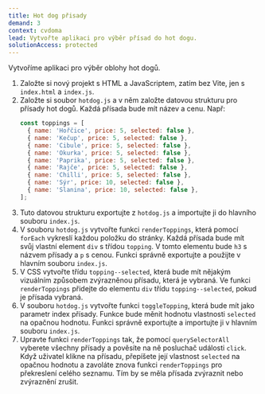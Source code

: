 ```yaml
---
title: Hot dog přisady
demand: 3
context: cvdoma
lead: Vytvořte aplikaci pro výběr přísad do hot dogu.
solutionAccess: protected
---
```


Vytvoříme aplikaci pro výběr oblohy hot dogů.

1. Založte si nový projekt s HTML a JavaScriptem, zatím bez Vite, jen s `index.html` a `index.js`.
1. Založte si soubor `hotdog.js` a v něm založte datovou strukturu pro přísady hot dogů. Každá přísada bude mít název a cenu. Např:
   ```js
   const toppings = [
     { name: 'Hořčice', price: 5, selected: false },
     { name: 'Kečup', price: 5, selected: false },
     { name: 'Cibule', price: 5, selected: false },
     { name: 'Okurka', price: 5, selected: false },
     { name: 'Paprika', price: 5, selected: false },
     { name: 'Rajče', price: 5, selected: false },
     { name: 'Chilli', price: 5, selected: false },
     { name: 'Sýr', price: 10, selected: false },
     { name: 'Slanina', price: 10, selected: false },
   ];
   ```
1. Tuto datovou strukturu exportujte z `hotdog.js` a importujte ji do hlavního souboru `index.js`.
1. V souboru `hotdog.js` vytvořte funkci `renderToppings`, která pomocí `forEach` vykreslí každou položku do stránky. Každá přísada bude mít svůj vlastní element `div` s třídou `topping`. V tomto elementu bude `h3` s názvem přísady a `p` s cenou. Funkci správně exportujte a použijte v hlavním souboru `index.js`.
1. V CSS vytvořte třídu `topping--selected`, která bude mít nějakým vizuálním způsobem zvýrazněnou přísadu, která je vybraná. Ve funkci `renderToppings` přidejte do elementu `div` třídu `topping--selected`, pokud je přísada vybraná.
1. V souboru `hotdog.js` vytvořte funkci `toggleTopping`, která bude mít jako parametr index přísady. Funkce bude měnit hodnotu vlastnosti `selected` na opačnou hodnotu. Funkci správně exportujte a importujte ji v hlavním souboru `index.js`.
1. Upravte funkci `renderToppings` tak, že pomocí `querySelectorAll` vyberete všechny přísady a pověsíte na ně posluchač události `click`. Když uživatel klikne na přísadu, přepíšete její vlastnost `selected` na opačnou hodnotu a zavoláte znova funkci `renderToppings` pro překreslení celého seznamu. Tím by se měla přísada zvýraznit nebo zvýraznění zrušit.
